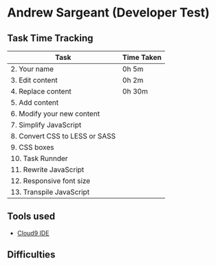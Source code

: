 # Andrew Sargeant (Developer Test)

## Task Time Tracking

| Task                           | Time Taken |
| ------------------------------ | ---------- |
| 2. Your name                   | 0h 5m |
| 3. Edit content                | 0h 2m |
| 4. Replace content             | 0h 30m |
| 5. Add content                 | |
| 6. Modify your new content     | |
| 7. Simplify JavaScript         | |
| 8. Convert CSS to LESS or SASS | |
| 9. CSS boxes                   | |
| 10. Task Runnder               | |
| 11. Rewrite JavaScript         | |
| 12. Responsive font size       | |
| 13. Transpile JavaScript       | |

## Tools used

* [Cloud9 IDE](http://c9.io/)

## Difficulties